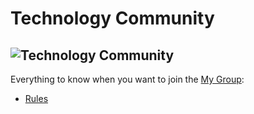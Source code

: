 # Technology Community
![Technology Community](https://scontent.fhan5-1.fna.fbcdn.net/v/t1.0-9/82752713_612151932937477_110914687150850048_n.png?_nc_cat=109&_nc_ohc=oiMTiihBwh0AQne3CGG8pAonCzUMChA4EK5Ughf7HOrhd52zKKjLv8B6w&_nc_ht=scontent.fhan5-1.fna&oh=f07f6d81e6b035e8b78d4e0355b464e0&oe=5E9C911C)
---
Everything to know when you want to join the [My Group](https://www.facebook.com/groups/Developer.KingNNT/):

 - [Rules](https://github.com/KingNNT/Facebook-Group-Manager/blob/master/RULES.md)